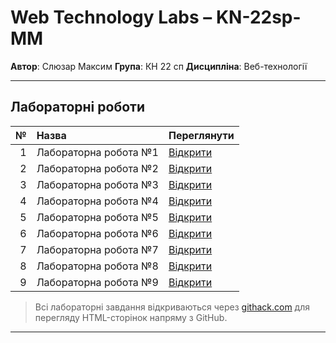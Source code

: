 # Web Technology Labs – KN-22sp-MM

 **Автор**: Слюзар Максим
 **Група**: КН 22 сп
 **Дисципліна**: Веб-технології  

---

##  Лабораторні роботи

| № | Назва | Переглянути |
|--:|:------|:------------|
| 1 | Лабораторна робота №1 | [Відкрити](https://rawcdn.githack.com/MaksSlyzar/KN-22sp-MM-Web-technology/main/lab1/index.html) |
| 2 | Лабораторна робота №2 | [Відкрити](https://rawcdn.githack.com/MaksSlyzar/KN-22sp-MM-Web-technology/main/lab2/index.html) |
| 3 | Лабораторна робота №3 | [Відкрити](https://rawcdn.githack.com/MaksSlyzar/KN-22sp-MM-Web-technology/main/lab3/index.html) |
| 4 | Лабораторна робота №4 | [Відкрити](https://rawcdn.githack.com/MaksSlyzar/KN-22sp-MM-Web-technology/main/lab4/index.html) |
| 5 | Лабораторна робота №5 | [Відкрити](https://rawcdn.githack.com/MaksSlyzar/KN-22sp-MM-Web-technology/main/lab5/index.html) |
| 6 | Лабораторна робота №6 | [Відкрити](https://rawcdn.githack.com/MaksSlyzar/KN-22sp-MM-Web-technology/main/lab6/index.html) |
| 7 | Лабораторна робота №7 | [Відкрити](https://rawcdn.githack.com/MaksSlyzar/KN-22sp-MM-Web-technology/main/lab7/index.html) |
| 8 | Лабораторна робота №8 | [Відкрити](https://rawcdn.githack.com/MaksSlyzar/KN-22sp-MM-Web-technology/main/lab8/index.html) |
| 9 | Лабораторна робота №9 | [Відкрити](https://rawcdn.githack.com/MaksSlyzar/KN-22sp-MM-Web-technology/main/lab9/index.html) |

>  Всі лабораторні завдання відкриваються через [githack.com](https://githack.com) для перегляду HTML-сторінок напряму з GitHub.

---
